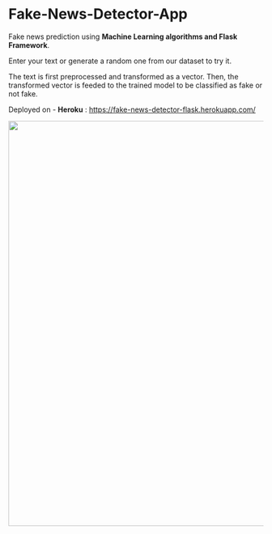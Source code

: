 # Fake-News-Detector-App

Fake news prediction using **Machine Learning algorithms and Flask Framework**.

Enter your text or generate a random one from our dataset to try it.

The text is first preprocessed and transformed as a vector. Then, the transformed vector is feeded to the trained model to be classified as fake or not fake.

Deployed on - **Heroku** : https://fake-news-detector-flask.herokuapp.com/

<img src="https://github.com/GitTeaching/Fake-News-Detector-App/blob/master/static/images/screenshot.png" width=800/>
